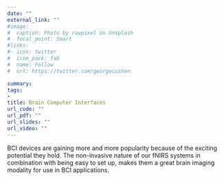 ```yaml
---
date: ""
external_link: ""
#image:
#  caption: Photo by rawpixel on Unsplash
#  focal_point: Smart
#links:
#- icon: twitter
#  icon_pack: fab
#  name: Follow
#  url: https://twitter.com/georgecushen

summary: 
tags:
- 
title: Brain Computer Interfaces 
url_code: ""
url_pdf: ""
url_slides: ""
url_video: ""
---
```


BCI devices are gaining more and more popularity because of the exciting potential they hold. The non-invasive nature of our fNIRS systems in combination with being easy to set up, makes them a great brain imaging modality for use in BCI applications.